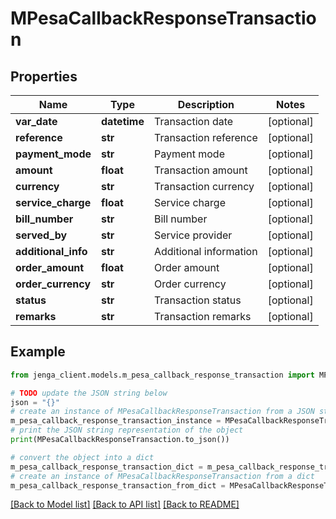 # MPesaCallbackResponseTransaction


## Properties

Name | Type | Description | Notes
------------ | ------------- | ------------- | -------------
**var_date** | **datetime** | Transaction date | [optional] 
**reference** | **str** | Transaction reference | [optional] 
**payment_mode** | **str** | Payment mode | [optional] 
**amount** | **float** | Transaction amount | [optional] 
**currency** | **str** | Transaction currency | [optional] 
**service_charge** | **float** | Service charge | [optional] 
**bill_number** | **str** | Bill number | [optional] 
**served_by** | **str** | Service provider | [optional] 
**additional_info** | **str** | Additional information | [optional] 
**order_amount** | **float** | Order amount | [optional] 
**order_currency** | **str** | Order currency | [optional] 
**status** | **str** | Transaction status | [optional] 
**remarks** | **str** | Transaction remarks | [optional] 

## Example

```python
from jenga_client.models.m_pesa_callback_response_transaction import MPesaCallbackResponseTransaction

# TODO update the JSON string below
json = "{}"
# create an instance of MPesaCallbackResponseTransaction from a JSON string
m_pesa_callback_response_transaction_instance = MPesaCallbackResponseTransaction.from_json(json)
# print the JSON string representation of the object
print(MPesaCallbackResponseTransaction.to_json())

# convert the object into a dict
m_pesa_callback_response_transaction_dict = m_pesa_callback_response_transaction_instance.to_dict()
# create an instance of MPesaCallbackResponseTransaction from a dict
m_pesa_callback_response_transaction_from_dict = MPesaCallbackResponseTransaction.from_dict(m_pesa_callback_response_transaction_dict)
```
[[Back to Model list]](../README.md#documentation-for-models) [[Back to API list]](../README.md#documentation-for-api-endpoints) [[Back to README]](../README.md)


